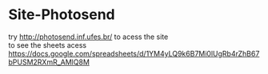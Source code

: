 # Site-Photosend
try http://photosend.inf.ufes.br/ to acess the site <br />
to see the sheets acess https://docs.google.com/spreadsheets/d/1YM4yLQ9k6B7Mi0lUgRb4rZhB67bPUSM2RXmR_AMlQ8M

